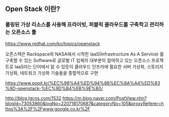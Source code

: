 ## Open Stack 이란?

### 풀링된 가상 리소스를 사용해 프라이빗, 퍼블릭 클라우드를 구축학고 관리하는 오픈소스 툴

https://www.redhat.com/ko/topics/openstack

오픈스택은 Rackspace와 NASA에서 시작한 IaaS(Infrastructure As A Service) 를 구축할 수 있는 Software로 글로벌 IT 업체의 대부분이 참여하고 있는 오픈소스 프로젝트로 IaaS라는 단어에서 알 수 있듯이 클라우드 인프라에 필요한 서버 가상화, 스토리지 가상화, 네트워크 가상화 기술들을 종합적으로 구현

https://www.popit.kr/%EC%98%A4%ED%94%88%EC%8A%A4%ED%83%9D-openstack-%EC%9D%B4%EB%9E%80/

http://blog.lgcns.com/1532
https://m.blog.naver.com/PostView.nhn?blogId=73053860&logNo=220718170687&categoryNo=105&proxyReferer=https%3A%2F%2Fwww.google.co.kr%2F
